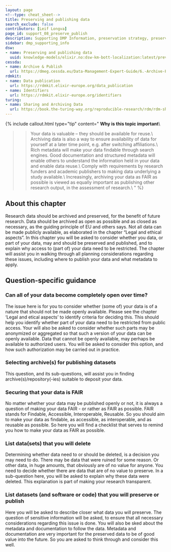 ```yaml
---
layout: page
<!--type: cheat_sheet-->
title: Preserving and publishing data
search_exclude: false
contributors: [Leif Longva]
page_id: support_08_preserve_publish
description: Supporting DMP Information, preservation strategy, preserve data, data preservation, publish data, data publication, repository, open access, closed access, data sharing
sidebar: dmp_supporting_info
dsw:
- name: Preserving and publishing data
  uuid: knowledge-models/elixir.no:dsw-km-bott-localization:latest/preview?questionUuid=a549d10b-aa46-4c0c-863f-30219ac5ecce
cessda:
- name: Archive & Publish
  url: https://dmeg.cessda.eu/Data-Management-Expert-Guide/6.-Archive-Publish
rdmkit:
- name: Data publication
  url: https://rdmkit.elixir-europe.org/data_publication
- name: Identifiers
  url: https://rdmkit.elixir-europe.org/identifiers
turing:
- name: Sharing and Archiving Data
  url: https://book.the-turing-way.org/reproducible-research/rdm/rdm-sharing
---
```


{% include callout.html type="tip" content="
**Why is this topic important**\\
>> Your data is valuable – they should be available for reuse.\\
>> Archiving data is also a way to ensure availability of data for yourself at a later time point, e.g. after switching affiliations.\\
>> Rich metadata will make your data findable through search engines. Good documentation and structured metadata will enable others to understand the information held in your data and enable data reuse.\\
>> Comply with requirements by research funders and academic publishers to making data underlying a study available.\\
>> Increasingly, archiving your data as FAIR as possible is viewed as equally important as publishing other research output, in the assessment of research.\\
" %}

## About this chapter

Research data should be archived and preserved, for the benefit of future research. Data should be archived as open as possible and as closed as necessary, as the guiding principle of EU and others says.
Not all data can be made publicly available, as elaborated in the chapter “Legal and ethical aspects”. In this chapter you will be asked to consider whether you data, or part of your data, may and should be preserved and published, and to explain why access to (part of) your data need to be restricted. 
The chapter will assist you in walking through all planning considerations regarding these issues, including where to publish your data and what metadata to apply.


## Question-specific guidance

### Can all of your data become completely open over time?
The issue here is for you to consider whether (some of) your data is of a nature that should not be made openly available. Please see the chapter ‘Legal and etical aspects’ to identify criteria for deciding this. This should help you identify whether part of your data need to be restricted from public access. Your will also be asked to consider whether such parts may be anonymized or aggregated so that such a version of your data can be openly available.
Data that cannot be openly available, may perhaps be available to authorized users. You will be asked to consider this option, and how such authorization may be carried out in practice.

### Selecting archive(s) for publishing datasets
This question, and its sub-questions, will assist you in finding archive(s)/repository(-ies) suitable to deposit your data.

### Securing that your data is FAIR
No matter whether your data may be published openly or not, it is always a question of making your data FAIR - or rather as FAIR as possible. FAIR stands for Findable, Accessible, Interoperable, Reusable. So you should aim to make your data as findable, as accessible, as interoperable, and as reusable as possible. So here you will find a checklist that serves to remind you how to make your data as FAIR as possible.

### List data(sets) that you will delete
Determining whether data need to or should be deleted, is a decision you may need to do. There may be data that were ruined for some reason. Or other data, in huge amounts, that obviously are of no value for anyone. You need to decide whether there are data that are of no value to preserve. In a sub-question here, you will be asked to explain why these data were deleted. This explanation is part of making your research transparent.

### List datasets (and software or code) that you will preserve or publish
Here you will be asked to describe closer what data you will preserve. The question of sensitive information will be asked, to ensure that all necessary considerations regarding this issue is done. You will also be sked about the metadata and documentation to follow the data. Metadata and documentation are very important for the preserved data to be of good value into the future. So you are asked to think through and consider this well.
